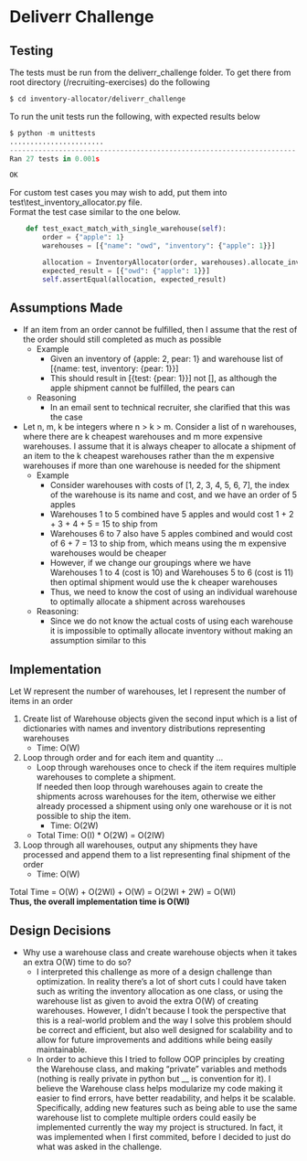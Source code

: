 # Deliverr Challenge

## Testing

The tests must be run from the deliverr_challenge folder.
To get there from root directory (/recruiting-exercises) do the following

```sh
$ cd inventory-allocator/deliverr_challenge
```

To run the unit tests run the following, with expected results below

```python
$ python -m unittests
.......................
----------------------------------------------------------------------
Ran 27 tests in 0.001s

OK
```

For custom test cases you may wish to add, put them into test\test_inventory_allocator.py file.<br/>
Format the test case similar to the one below.

```python
    def test_exact_match_with_single_warehouse(self):
        order = {"apple": 1}
        warehouses = [{"name": "owd", "inventory": {"apple": 1}}]

        allocation = InventoryAllocator(order, warehouses).allocate_inventory()
        expected_result = [{"owd": {"apple": 1}}]
        self.assertEqual(allocation, expected_result)
```

## Assumptions Made

- If an item from an order cannot be fulfilled, then I assume that the rest of the order should still completed as much as possible
  - Example
    - Given an inventory of {apple: 2, pear: 1} and warehouse list of [{name: test, inventory: {pear: 1}}]
    - This should result in [{test: {pear: 1}}] not [], as although the apple shipment cannot be fulfilled, the pears can
  - Reasoning
    - In an email sent to technical recruiter, she clarified that this was the case
- Let n, m, k be integers where n > k > m. Consider a list of n warehouses, where there are k cheapest warehouses and m more expensive warehouses. I assume that it is always cheaper to allocate a shipment of an item to the k cheapest warehouses rather than the m expensive warehouses if more than one warehouse is needed for the shipment
  - Example
    - Consider warehouses with costs of [1, 2, 3, 4, 5, 6, 7], the index of the warehouse is its name and cost, and we have an order of 5 apples
    - Warehouses 1 to 5 combined have 5 apples and would cost 1 + 2 + 3 + 4 + 5 = 15 to ship from
    - Warehouses 6 to 7 also have 5 apples combined and would cost of 6 + 7 = 13 to ship from, which means using the m expensive warehouses would be cheaper
    - However, if we change our groupings where we have Warehouses 1 to 4 (cost is 10) and Warehouses 5 to 6 (cost is 11) then optimal shipment would use the k cheaper warehouses
    - Thus, we need to know the cost of using an individual warehouse to optimally allocate a shipment across warehouses
  - Reasoning:
    - Since we do not know the actual costs of using each warehouse it is impossible to optimally allocate inventory without making an assumption similar to this

## Implementation

Let W represent the number of warehouses, let I represent the number of items in an order

1. Create list of Warehouse objects given the second input which is a list of dictionaries with names and inventory distributions representing warehouses
   - Time: O(W)
2. Loop through order and for each item and quantity ...
   - Loop through warehouses once to check if the item requires multiple warehouses to complete a shipment.<br/> If needed then loop through warehouses again to create the shipments across warehouses for the item, otherwise we either already processed a shipment using only one warehouse or it is not possible to ship the item.
     - Time: O(2W)
   - Total Time: O(I) \* O(2W) = O(2IW)
3. Loop through all warehouses, output any shipments they have processed and append them to a list representing final shipment of the order
   - Time: O(W)

Total Time = O(W) + O(2WI) + O(W) = O(2WI + 2W) = O(WI)<br/>
**Thus, the overall implementation time is O(WI)**

## Design Decisions

- Why use a warehouse class and create warehouse objects when it takes an extra O(W) time to do so?
  - I interpreted this challenge as more of a design challenge than optimization. In reality there’s a lot of short cuts I could have taken such as writing the inventory allocation as one class, or using the warehouse list as given to avoid the extra O(W) of creating warehouses. However, I didn't because I took the perspective that this is a real-world problem and the way I solve this problem should be correct and efficient, but also well designed for scalability and to allow for future improvements and additions while being easily maintainable.
  - In order to achieve this I tried to follow OOP principles by creating the Warehouse class, and making “private” variables and methods (nothing is really private in python but \_\_ is convention for it). I believe the Warehouse class helps modularize my code making it easier to find errors, have better readability, and helps it be scalable. Specifically, adding new features such as being able to use the same warehouse list to complete multiple orders could easily be implemented currently the way my project is structured. In fact, it was implemented when I first commited, before I decided to just do what was asked in the challenge.
